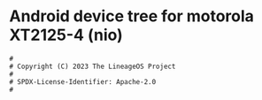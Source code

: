 # Android device tree for motorola XT2125-4 (nio)

```
#
# Copyright (C) 2023 The LineageOS Project
#
# SPDX-License-Identifier: Apache-2.0
#
```

